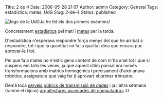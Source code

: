 Title: 2 de 4
Date: 2008-05-28 21:07
Author: admin
Category: General
Tags: estadística, mates, UdG
Slug: 2-de-4
Status: published

<img src="http://gil.badall.net/wp-content/uploads/2008/02/sigles_blau.jpg" data-align="right" alt="logo de la UdG" />Ja he fet els dos primers exàmens!

Concretament <a href="https://pserv.udg.edu/FitxesAssignatures/VistaPublica.aspx?IdCursAcademic=2007&amp;IdAssignatura=3105IS0009&amp;tab=1" target="_blank" rel="noopener">estadística</a> pel matí i <a href="https://pserv.udg.edu/FitxesAssignatures/VistaPublica.aspx?IdCursAcademic=2007&amp;IdAssignatura=3105II0007&amp;tab=1" target="_blank" rel="noopener">mates</a> per la tarda.

D'estadística n'esperava respondre força menys del que he arribat a respondre, tot i que la quantitat no fa la qualitat diria que encara puc aprovar-la i tot.

Pel que fa a mates no n'estic gens content de com m'ha anat tot i que si suspenc em tallo les venes, ja que aquest últim parcial era només transformacions amb matrius homogènies i precisament d'això anava robòtica, assignatura que vaig fer (i aprovar) el primer trimestre.

Demà toca <a href="https://pserv.udg.edu/FitxesAssignatures/VistaPublica.aspx?IdCursAcademic=2007&amp;IdAssignatura=3105IS0014&amp;tab=1" target="_blank" rel="noopener">serveis públics de transmissió de dades</a> i ja l'altra setmana (també el dijous) [arquitectures avançades de computadors](https://pserv.udg.edu/FitxesAssignatures/VistaPublica.aspx?IdCursAcademic=2007&IdAssignatura=3105IS0003&tab=1) :D
